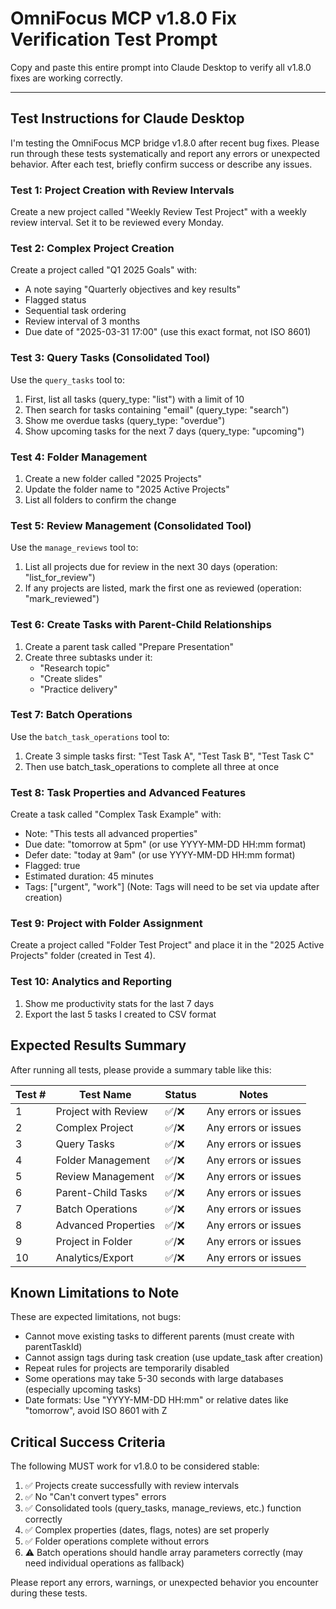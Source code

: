 # OmniFocus MCP v1.8.0 Fix Verification Test Prompt

Copy and paste this entire prompt into Claude Desktop to verify all v1.8.0 fixes are working correctly.

---

## Test Instructions for Claude Desktop

I'm testing the OmniFocus MCP bridge v1.8.0 after recent bug fixes. Please run through these tests systematically and report any errors or unexpected behavior. After each test, briefly confirm success or describe any issues.

### Test 1: Project Creation with Review Intervals
Create a new project called "Weekly Review Test Project" with a weekly review interval. Set it to be reviewed every Monday.

### Test 2: Complex Project Creation
Create a project called "Q1 2025 Goals" with:
- A note saying "Quarterly objectives and key results"
- Flagged status
- Sequential task ordering
- Review interval of 3 months
- Due date of "2025-03-31 17:00" (use this exact format, not ISO 8601)

### Test 3: Query Tasks (Consolidated Tool)
Use the `query_tasks` tool to:
1. First, list all tasks (query_type: "list") with a limit of 10
2. Then search for tasks containing "email" (query_type: "search")
3. Show me overdue tasks (query_type: "overdue")
4. Show upcoming tasks for the next 7 days (query_type: "upcoming")

### Test 4: Folder Management
1. Create a new folder called "2025 Projects"
2. Update the folder name to "2025 Active Projects"
3. List all folders to confirm the change

### Test 5: Review Management (Consolidated Tool)
Use the `manage_reviews` tool to:
1. List all projects due for review in the next 30 days (operation: "list_for_review")
2. If any projects are listed, mark the first one as reviewed (operation: "mark_reviewed")

### Test 6: Create Tasks with Parent-Child Relationships
1. Create a parent task called "Prepare Presentation"
2. Create three subtasks under it:
   - "Research topic"
   - "Create slides"
   - "Practice delivery"

### Test 7: Batch Operations
Use the `batch_task_operations` tool to:
1. Create 3 simple tasks first: "Test Task A", "Test Task B", "Test Task C"
2. Then use batch_task_operations to complete all three at once

### Test 8: Task Properties and Advanced Features
Create a task called "Complex Task Example" with:
- Note: "This tests all advanced properties"
- Due date: "tomorrow at 5pm" (or use YYYY-MM-DD HH:mm format)
- Defer date: "today at 9am" (or use YYYY-MM-DD HH:mm format)
- Flagged: true
- Estimated duration: 45 minutes
- Tags: ["urgent", "work"] (Note: Tags will need to be set via update after creation)

### Test 9: Project with Folder Assignment
Create a project called "Folder Test Project" and place it in the "2025 Active Projects" folder (created in Test 4).

### Test 10: Analytics and Reporting
1. Show me productivity stats for the last 7 days
2. Export the last 5 tasks I created to CSV format

## Expected Results Summary

After running all tests, please provide a summary table like this:

| Test # | Test Name | Status | Notes |
|--------|-----------|--------|-------|
| 1 | Project with Review | ✅/❌ | Any errors or issues |
| 2 | Complex Project | ✅/❌ | Any errors or issues |
| 3 | Query Tasks | ✅/❌ | Any errors or issues |
| 4 | Folder Management | ✅/❌ | Any errors or issues |
| 5 | Review Management | ✅/❌ | Any errors or issues |
| 6 | Parent-Child Tasks | ✅/❌ | Any errors or issues |
| 7 | Batch Operations | ✅/❌ | Any errors or issues |
| 8 | Advanced Properties | ✅/❌ | Any errors or issues |
| 9 | Project in Folder | ✅/❌ | Any errors or issues |
| 10 | Analytics/Export | ✅/❌ | Any errors or issues |

## Known Limitations to Note

These are expected limitations, not bugs:
- Cannot move existing tasks to different parents (must create with parentTaskId)
- Cannot assign tags during task creation (use update_task after creation)
- Repeat rules for projects are temporarily disabled
- Some operations may take 5-30 seconds with large databases (especially upcoming tasks)
- Date formats: Use "YYYY-MM-DD HH:mm" or relative dates like "tomorrow", avoid ISO 8601 with Z

## Critical Success Criteria

The following MUST work for v1.8.0 to be considered stable:
1. ✅ Projects create successfully with review intervals
2. ✅ No "Can't convert types" errors
3. ✅ Consolidated tools (query_tasks, manage_reviews, etc.) function correctly
4. ✅ Complex properties (dates, flags, notes) are set properly
5. ✅ Folder operations complete without errors
6. ⚠️ Batch operations should handle array parameters correctly (may need individual operations as fallback)

Please report any errors, warnings, or unexpected behavior you encounter during these tests.